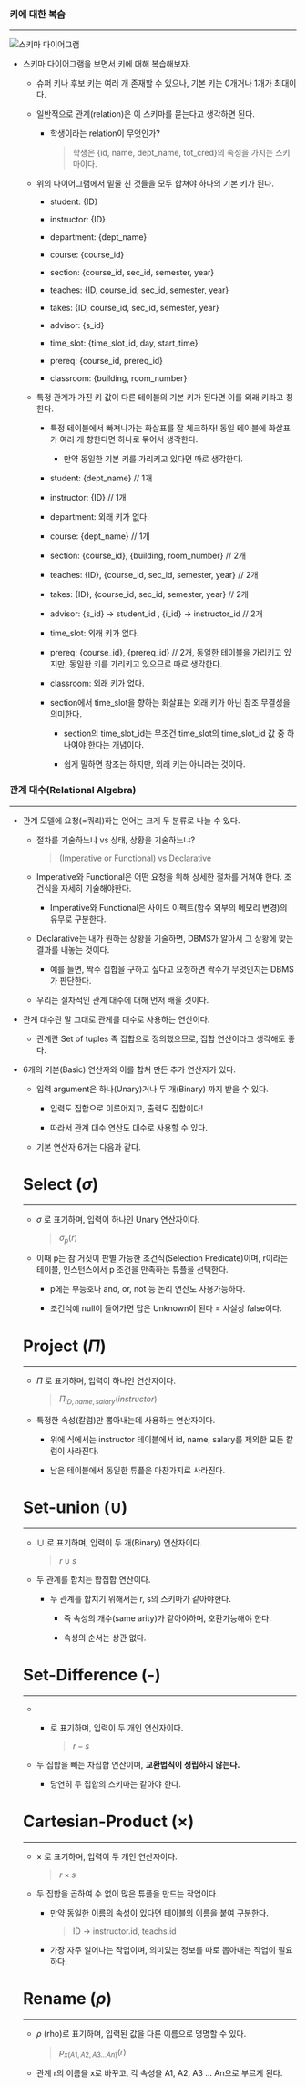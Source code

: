 ### 키에 대한 복습
---
![스키마 다이어그램](image.png)

* 스키마 다이어그램을 보면서 키에 대해 복습해보자.

    * 슈퍼 키나 후보 키는 여러 개 존재할 수 있으나, 기본 키는 0개거나 1개가 최대이다.

    * 일반적으로 관계(relation)은 이 스키마를 묻는다고 생각하면 된다.

        * 학생이라는 relation이 무엇인가?

            > 학생은 {id, name, dept_name, tot_cred}의 속성을 가지는 스키마이다.
        
    * 위의 다이어그램에서 밑줄 친 것들을 모두 합쳐야 하나의 기본 키가 된다.

        * student: {ID}
        
        * instructor: {ID}

        * department: {dept_name}

        * course: {course_id}

        * section: {course_id, sec_id, semester, year}

        * teaches: {ID, course_id, sec_id, semester, year}

        * takes: {ID, course_id, sec_id, semester, year}

        * advisor: {s_id}

        * time_slot: {time_slot_id, day, start_time}

        * prereq: {course_id, prereq_id}

        * classroom: {building, room_number}

    * 특정 관계가 가진 키 값이 다른 테이블의 기본 키가 된다면 이를 외래 키라고 칭한다.

        * 특정 테이블에서 빠져나가는 화살표를 잘 체크하자! 동일 테이블에 화살표가 여러 개 향한다면 하나로 묶어서 생각한다.

            * 만약 동일한 기본 키를 가리키고 있다면 따로 생각한다.

        * student: {dept_name} // 1개

        * instructor: {ID} // 1개

        * department: 외래 키가 없다.

        * course: {dept_name} // 1개

        * section: {course_id}, {building, room_number} // 2개

        * teaches: {ID}, {course_id, sec_id, semester, year} // 2개

        * takes: {ID}, {course_id, sec_id, semester, year} // 2개

        * advisor: {s_id} -> student_id , {i_id} -> instructor_id // 2개

        * time_slot: 외래 키가 없다.

        * prereq: {course_id}, {prereq_id} // 2개, 동일한 테이블을 가리키고 있지만, 동일한 키를 가리키고 있으므로 따로 생각한다.

        * classroom: 외래 키가 없다.

        * section에서 time_slot을 향하는 화살표는 외래 키가 아닌 참조 무결성을 의미한다.

            * section의 time_slot_id는 무조건 time_slot의 time_slot_id 값 중 하나여야 한다는 개념이다.

            * 쉽게 말하면 참조는 하지만, 외래 키는 아니라는 것이다.

### 관계 대수(Relational Algebra)
---
* 관계 모델에 요청(=쿼리)하는 언어는 크게 두 분류로 나눌 수 있다.

    * 절차를 기술하느냐 vs 상태, 상황을 기술하느냐?

        > (Imperative or Functional) vs Declarative

    * Imperative와 Functional은 어떤 요청을 위해 상세한 절차를 거쳐야 한다. 조건식을 자세히 기술해야한다.

        * Imperative와 Functional은 사이드 이펙트(함수 외부의 메모리 변경)의 유무로 구분한다.

    * Declarative는 내가 원하는 상황을 기술하면, DBMS가 알아서 그 상황에 맞는 결과를 내놓는 것이다.

        * 예를 들면, 짝수 집합을 구하고 싶다고 요청하면 짝수가 무엇인지는 DBMS가 판단한다.

    * 우리는 절차적인 관계 대수에 대해 먼저 배울 것이다.

* 관계 대수란 말 그대로 관계를 대수로 사용하는 연산이다.

    * 관계란 Set of tuples 즉 집합으로 정의했으므로, 집합 연산이라고 생각해도 좋다.

* 6개의 기본(Basic) 연산자와 이를 합쳐 만든 추가 연산자가 있다.

    * 입력 argument은 하나(Unary)거나 두 개(Binary) 까지 받을 수 있다. 

        * 입력도 집합으로 이루어지고, 출력도 집합이다!

        * 따라서 관계 대수 연산도 대수로 사용할 수 있다.

    * 기본 연산자 6개는 다음과 같다.

    # Select ($\sigma$)
    ---
    * $\sigma$ 로 표기하며, 입력이 하나인 Unary 연산자이다.

        > $\sigma_p(r)$
    
    * 이때 p는 참 거짓이 판별 가능한 조건식(Selection Predicate)이며, r이라는 테이블, 인스턴스에서 p 조건을 만족하는 튜플을 선택한다.

        * p에는 부등호나 and, or, not 등 논리 연산도 사용가능하다.

        * 조건식에 null이 들어가면 답은 Unknown이 된다 = 사실상 false이다.

    # Project ($\Pi$)
    ---
    * $\Pi$ 로 표기하며, 입력이 하나인 연산자이다.

        > $\Pi_{ID,name,salary}(instructor)$

    * 특정한 속성(칼럼)만 뽑아내는데 사용하는 연산자이다.

        * 위에 식에서는 instructor 테이블에서 id, name, salary를 제외한 모든 칼럼이 사라진다.

        * 남은 테이블에서 동일한 튜플은 마찬가지로 사라진다.
    
    # Set-union ($\cup$)
    ---
    * $\cup$ 로 표기하며, 입력이 두 개(Binary) 연산자이다.

        > $r\cup s$

    * 두 관계를 합치는 합집합 연산이다.

        * 두 관계를 합치기 위해서는 r, s의 스키마가 같아야한다.

            * 즉 속성의 개수(same arity)가 같아야하며, 호환가능해야 한다.

            * 속성의 순서는 상관 없다.

    # Set-Difference (-)
    ---
    * - 로 표기하며, 입력이 두 개인 연산자이다.

        > $r-s$

    * 두 집합을 빼는 차집합 연산이며, **교환법칙이 성립하지 않는다.**

        * 당연히 두 집합의 스키마는 같아야 한다.

    # Cartesian-Product ($\times$)
    ---
    * $\times$ 로 표기하며, 입력이 두 개인 연산자이다.

        > $r\times s$
    
    * 두 집합을 곱하여 수 없이 많은 튜플을 만드는 작업이다.

        * 만약 동일한 이름의 속성이 있다면 테이블의 이름을 붙여 구분한다.

            > ID -> instructor.id, teachs.id

        * 가장 자주 일어나는 작업이며, 의미있는 정보를 따로 뽑아내는 작업이 필요하다.

    # Rename ($\rho$)
    ---
    * $\rho$ (rho)로 표기하며, 입력된 값을 다른 이름으로 명명할 수 있다.

        > $\rho_{x(A1, A2, A3 ... An)}(r)$

    * 관계 r의 이름을 x로 바꾸고, 각 속성을 A1, A2, A3 ... An으로 부르게 된다.